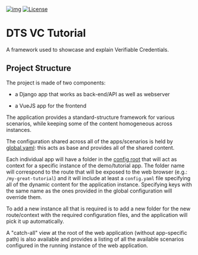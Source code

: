 [![img](https://img.shields.io/badge/Lifecycle-Experimental-339999)](https://github.com/bcgov/repomountie/blob/master/doc/lifecycle-badges.md)
[![License](https://img.shields.io/badge/License-Apache%202.0-blue.svg)](LICENSE)

# DTS VC Tutorial

A framework used to showcase and explain Verifiable Credentials.

## Project Structure

The project is made of two components:

- a Django app that works as back-end/API as well as webserver

- a VueJS app for the frontend

The application provides a standard-structure framework for various scenarios, while keeping some of the content homogeneous across instances.

The configuration shared across all of the apps/scenarios is held by [global.yaml](docker/site/config/global.yaml): this acts as base and provides all of the shared content.

Each individual app will have a folder in the [config root](docker/site/config) that will act as context for a specific instance of the demo/tutorial app.
The folder name will correspond to the route that will be exposed to the web browser (e.g.: `/my-great-tutorial`) and it will include at least a `config.yaml` file specifying all of the dynamic content for the application instance. Specifying keys with the same name as the ones provided in the global configuration will override them.

To add a new instance all that is required is to add a new folder for the new route/context with the required configuration files, and the application will pick it up automatically.

A "catch-all" view at the root of the web application (without app-specific path) is also available and provides a listing of all the available scenarios configured in the running instance of the web application.
